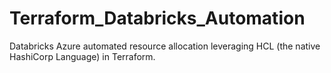 # Terraform_Databricks_Automation
Databricks Azure automated resource allocation leveraging HCL (the native HashiCorp Language) in Terraform. 
